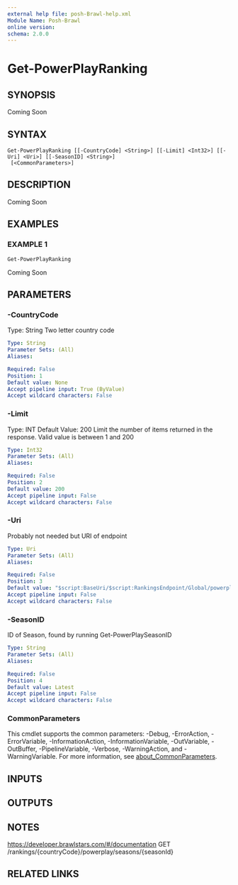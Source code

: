 ```yaml
---
external help file: posh-Brawl-help.xml
Module Name: Posh-Brawl
online version:
schema: 2.0.0
---
```


# Get-PowerPlayRanking

## SYNOPSIS
Coming Soon

## SYNTAX

```
Get-PowerPlayRanking [[-CountryCode] <String>] [[-Limit] <Int32>] [[-Uri] <Uri>] [[-SeasonID] <String>]
 [<CommonParameters>]
```

## DESCRIPTION
Coming Soon

## EXAMPLES

### EXAMPLE 1
```
Get-PowerPlayRanking
```

Coming Soon

## PARAMETERS

### -CountryCode
Type: String
Two letter country code

```yaml
Type: String
Parameter Sets: (All)
Aliases:

Required: False
Position: 1
Default value: None
Accept pipeline input: True (ByValue)
Accept wildcard characters: False
```

### -Limit
Type: INT
Default Value: 200
Limit the number of items returned in the response.
Valid value is between 1 and 200

```yaml
Type: Int32
Parameter Sets: (All)
Aliases:

Required: False
Position: 2
Default value: 200
Accept pipeline input: False
Accept wildcard characters: False
```

### -Uri
Probably not needed but URI of endpoint

```yaml
Type: Uri
Parameter Sets: (All)
Aliases:

Required: False
Position: 3
Default value: "$script:BaseUri/$script:RankingsEndpoint/Global/powerplay/seasons?limit=$Limit"
Accept pipeline input: False
Accept wildcard characters: False
```

### -SeasonID
ID of Season, found by running Get-PowerPlaySeasonID

```yaml
Type: String
Parameter Sets: (All)
Aliases:

Required: False
Position: 4
Default value: Latest
Accept pipeline input: False
Accept wildcard characters: False
```

### CommonParameters
This cmdlet supports the common parameters: -Debug, -ErrorAction, -ErrorVariable, -InformationAction, -InformationVariable, -OutVariable, -OutBuffer, -PipelineVariable, -Verbose, -WarningAction, and -WarningVariable. For more information, see [about_CommonParameters](http://go.microsoft.com/fwlink/?LinkID=113216).

## INPUTS

## OUTPUTS

## NOTES
https://developer.brawlstars.com/#/documentation
GET /rankings/{countryCode}/powerplay/seasons/{seasonId}

## RELATED LINKS
